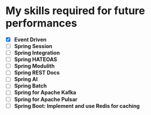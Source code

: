 # My skills required for future performances

- [x] **Event Driven**
- [ ] **Spring Session**
- [ ] **Spring Integration**
- [ ] **Spring HATEOAS**
- [ ] **Spring Modulith**
- [ ] **Spring REST Docs**
- [ ] **Spring AI**
- [ ] **Spring Batch**
- [ ] **Spring for Apache Kafka**
- [ ] **Spring for Apache Pulsar**
- [ ] **Spring Boot: Implement and use Redis for caching**

